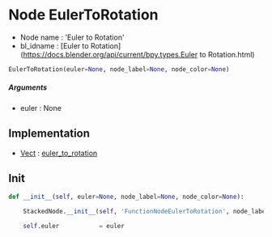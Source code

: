 # Node EulerToRotation

- Node name : 'Euler to Rotation'
- bl_idname : [Euler to Rotation](https://docs.blender.org/api/current/bpy.types.Euler to Rotation.html)


``` python
EulerToRotation(euler=None, node_label=None, node_color=None)
```
##### Arguments

- euler : None

## Implementation

- [Vect](/docs/GeoNodes/Vect.md) : [euler_to_rotation](/docs/GeoNodes/Vect.md#euler_to_rotation)

## Init

``` python
def __init__(self, euler=None, node_label=None, node_color=None):

    StackedNode.__init__(self, 'FunctionNodeEulerToRotation', node_label=node_label, node_color=node_color)

    self.euler           = euler
```
